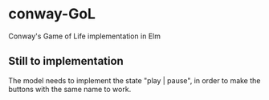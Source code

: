 # conway-GoL
Conway's Game of Life implementation in Elm

## Still to implementation
The model needs to implement the state "play | pause", in order
to make the buttons with the same name to work.
